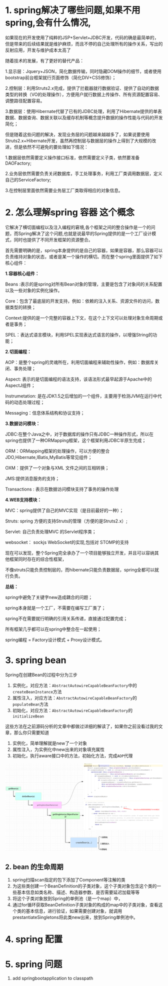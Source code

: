# 1. spring解决了哪些问题,如果不用spring,会有什么情况,

如果现在的开发使用了纯粹的JSP+Servlet+JDBC开发，代码的确是最简单的，但是带来的后续结果就是维护麻烦，而且不停的自己处理所有的操作关系，写出的反射应用，开发与维护成本太高了

随着技术的发展，有了更好的替代产品：

1.显示层：Jquery+JSON，简化数据传输，同时隐藏DOM操作的细节，或者使用bootstrap前台框架就行页面修饰（简化DIV+CSS修饰）；

 2.控制层：利用Struts2.x完成，提供了拦截器就行数据验证、提供了自动的数据类型的转换（VO的处理操作），方便用户就行数据上传操作、所有资源配置容易、调整路径配置容易。

3.数据层：使用Hibernate代替了已有的JDBC处理，利用了Hibernate提供的单表数据、数据查询、数据关联以及缓存机制等概念提升数据的操作性能与代码的开发简化；



但是随着这些问题的解决，发现业务层的问题越来越越多了，如果说要使用Struts2.x+Hibernate开发，虽然再控制层与数据层的操作上得到了大规模的改进，但是依然不可避免的要处理如下情况：

1.数据层依然需要定义操作接口标准，依然需要定义子类，依然要准备DAOFactory;

2.业务层依然需要负责关闭数据库，手工处理事务，利用工厂类调用数据层，定义自己的ServiceFactory;

3.在控制层里面依然需要业务层工厂类取得相应的对象信息。

# 2. 怎么理解spring 容器 这个概念

它解决了横切面编程以及注入编程的窘境,各个框架之间的整合操作是一个的问题，而Spring解决了这个问题,也就是说最早的Spring提供的是一个工厂设计模式，同时也提供了不同开发框架的资源整合。

首先需要明确的是，spring本身提供的是自己的容器，如果是容器，那么容器可以负责维持对象的状态，或者是某一个操作的横切。而在整个spring里面提供了如下核心组件：

**1.容器核心组件：**

Beans :表示的是spring对所有Bean对象的管理，主要是包含了对象间的关系配置以及一些对象的实例化操作。

Core：包含了最底层的开发支持，例如：依赖的注入关系、资源文件的访问，数据类型的转换；

Context:提供的是一个完整的容器上下文，在这个上下文可以处理对象生命周期或者是事务；

SPEL：表达式语言模块，利用SPEL实现表达式语言的操作，以增强String的功能；

**2.切面编程：**

AOP：是整个spring的灵魂所在，利用切面编程来辅助性操作，例如：数据库关闭、事务处理；

Aspect: 表示的是切面编程的语法支持，该语法形式最早起源于Apache中的AspectJ组件；

Instrumetation: 是在JDK1.5之后增加的一个组件，主要用于检测JVM在运行中代码的动态处理过程；

Messaging：信息体系结构和协议支持；

**3.数据访问模块：**

JDBC:在整个Java之中，对于数据库的操作只有JDBC一种操作形式，所以在spring也提供了一种ORMapping框架，这个框架利用JDBC半原生完成；

ORM：ORMapping框架的处理操作，可以方便的整合JDO,Hibernate,IBatis,MyBatis等常见组件；

OXM：提供了一个对象与XML 文件之间的互相转换；

JMS:提供消息服务的支持；

Transactions : 表示在数据访问模块支持了事务的操作处理

**4.WEB支持模块：**

MVC：spring提供了自己的MVC实现（是目前最好的一种）；

Struts: spring 方便的支持Struts的管理（方便的是Struts2.x）;

Servlet: 自己负责处理MVC 的Servlet程序类；

websocket： sockjs WebSocket的实现,包括对 STOMP的支持



现在可以发现，整个Spring完全承办了一个项目能够独立开发，并且可以容纳其他框架同时存在的综合性框架，

不像struts只能负责控制层的，而hibernate只能负责数据层，spring全都可以就行负责。



**总结：**

spring中避免了关键字new造成耦合的问题；

spring本身就是一个工厂，不需要在编写工厂类了；

spring不在需要就行明确的引用关系传递，直接通过配置完成；

所有框架几乎都可以在spring中整合在一起使用；

spring编程 = Factory设计模式 + Proxy设计模式。



# 3. spring bean

Spring在创建Bean的过程中分为三步

1. 实例化，对应方法：`AbstractAutowireCapableBeanFactory`中的`createBeanInstance`方法
2. 属性注入，对应方法：`AbstractAutowireCapableBeanFactory`的`populateBean`方法
3. 初始化，对应方法：`AbstractAutowireCapableBeanFactory`的`initializeBean`

这些方法在之前源码分析的文章中都做过详细的解读了，如果你之前没看过我的文章，那么你只需要知道

1. 实例化，简单理解就是new了一个对象
2. 属性注入，为实例化中new出来的对象填充属性
3. 初始化，执行aware接口中的方法，初始化方法，完成`AOP`代理



![](.\img\create-bean.png)



## 2. bean 的生命周期

1. spring扫描scan指定的包下添加了Component等注解的类
2. 为这些类创建一个BeanDefinition的子类对象，这个子类对象包含这个类的一些基本信息如类名称、描述、构造器参数、是否需要延迟加载等等
3. 将这个子类对象放到Spring的单例池（是一个map）中，
4. 通过for循环获取BeanDefinition子类对象的构成的map中的子类对象，查看这个类的基本信息，进行验证，如果需要创建对象，就调用prestantiateSingletons将此类new出来，放到Spring单例池中。

# 4. spring 配置



# 5. spring 问题

1. add springbootapplication to classpath



